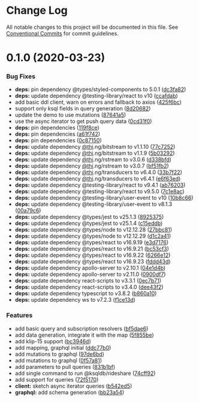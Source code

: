 # Change Log

All notable changes to this project will be documented in this file.
See [Conventional Commits](https://conventionalcommits.org) for commit guidelines.

# 0.1.0 (2020-03-23)


### Bug Fixes

* **deps:** pin dependency @types/styled-components to 5.0.1 ([dc3fa82](https://github.com/confluentinc/ksqldb-graphql/commit/dc3fa824409a07b28a534d661e296dd90ce3d804))
* **deps:** update dependency @testing-library/react to v10 ([ccafdab](https://github.com/confluentinc/ksqldb-graphql/commit/ccafdabcad9704b780f10bca15e7ab5d0d13550c))
* add basic ddl client, warn on errors and fallback to axios ([425f6bc](https://github.com/confluentinc/ksqldb-graphql/commit/425f6bc596d6db26e00f82e81f39dfcca7900463))
* support only ksql fields in query generation ([8d20682](https://github.com/confluentinc/ksqldb-graphql/commit/8d20682cbc986d05ac36b7e8515ccdb896e1a575))
* update the demo to use mutations ([87641a5](https://github.com/confluentinc/ksqldb-graphql/commit/87641a5b56de6bf771c42d53be84630248897dd7))
* use the async iterator to get push query data ([0cd31f0](https://github.com/confluentinc/ksqldb-graphql/commit/0cd31f02df3812cbb7d9fd787840a5ec86602929))
* **deps:** pin dependencies ([119f8ce](https://github.com/confluentinc/ksqldb-graphql/commit/119f8ce2f0daeb7ebae587f362e49813d4a6c366))
* **deps:** pin dependencies ([a61f742](https://github.com/confluentinc/ksqldb-graphql/commit/a61f742a3048a0db4e76b2420ad4934529e22686))
* **deps:** pin dependencies ([0c87150](https://github.com/confluentinc/ksqldb-graphql/commit/0c87150fc97d6b2d49b8724213dca7a908e4f73b))
* **deps:** update dependency [@thi](https://github.com/thi).ng/bitstream to v1.1.10 ([77c7252](https://github.com/confluentinc/ksqldb-graphql/commit/77c725238b1a903bf07b0233f78a5755d7d4aefc))
* **deps:** update dependency [@thi](https://github.com/thi).ng/bitstream to v1.1.9 ([5b03292](https://github.com/confluentinc/ksqldb-graphql/commit/5b03292e7ef4a031944514d54edf6087b53c6846))
* **deps:** update dependency [@thi](https://github.com/thi).ng/rstream to v3.0.6 ([d338bfd](https://github.com/confluentinc/ksqldb-graphql/commit/d338bfdb4aed3bd273dc8ddc72381d4ad87dac21))
* **deps:** update dependency [@thi](https://github.com/thi).ng/rstream to v3.0.7 ([bf51fb2](https://github.com/confluentinc/ksqldb-graphql/commit/bf51fb216991934ba8a239fd86b95c2afe877737))
* **deps:** update dependency [@thi](https://github.com/thi).ng/transducers to v6.4.0 ([33b7f22](https://github.com/confluentinc/ksqldb-graphql/commit/33b7f22fac50396056ad089db5f05b2411ed2e16))
* **deps:** update dependency [@thi](https://github.com/thi).ng/transducers to v6.4.1 ([e6f63ed](https://github.com/confluentinc/ksqldb-graphql/commit/e6f63edba999ca4d204d1cbb1f9d47d02ca86f7b))
* **deps:** update dependency @testing-library/react to v9.4.1 ([ab76203](https://github.com/confluentinc/ksqldb-graphql/commit/ab762038c5c658791fca496ff1b8b10b3ef888d6))
* **deps:** update dependency @testing-library/react to v9.5.0 ([7c1e8ac](https://github.com/confluentinc/ksqldb-graphql/commit/7c1e8ac84f1a9fe87397164626cdc3c129260a61))
* **deps:** update dependency @testing-library/user-event to v10 ([10b8c66](https://github.com/confluentinc/ksqldb-graphql/commit/10b8c660d901e02fc422f0773f1f5b01a9d34783))
* **deps:** update dependency @testing-library/user-event to v8.1.3 ([00a79c6](https://github.com/confluentinc/ksqldb-graphql/commit/00a79c6dbfead029504fb7f1ca2fd0e34f30c1e1))
* **deps:** update dependency @types/jest to v25.1.3 ([8925375](https://github.com/confluentinc/ksqldb-graphql/commit/89253752a285f11220c9440eb21b17ae80b2f1b0))
* **deps:** update dependency @types/jest to v25.1.4 ([c15eddb](https://github.com/confluentinc/ksqldb-graphql/commit/c15eddb43508247e000aaa25ee8e332a864a6cc1))
* **deps:** update dependency @types/node to v12.12.28 ([27bbc81](https://github.com/confluentinc/ksqldb-graphql/commit/27bbc8173c03da64146627680e27ac2eabbdce4e))
* **deps:** update dependency @types/node to v12.12.29 ([d1c2a41](https://github.com/confluentinc/ksqldb-graphql/commit/d1c2a41e8237ac680786dd5db94f7e932755c4c7))
* **deps:** update dependency @types/react to v16.9.19 ([e3d7176](https://github.com/confluentinc/ksqldb-graphql/commit/e3d71760adbad842016ca841ac3e5bf7903cdb9f))
* **deps:** update dependency @types/react to v16.9.21 ([bc53cf3](https://github.com/confluentinc/ksqldb-graphql/commit/bc53cf3c9734f9dc2dd7cb77c08db0411e00afb3))
* **deps:** update dependency @types/react to v16.9.22 ([6266e12](https://github.com/confluentinc/ksqldb-graphql/commit/6266e128858165864fa94ea051471445c5b8fe84))
* **deps:** update dependency @types/react to v16.9.23 ([fddd43d](https://github.com/confluentinc/ksqldb-graphql/commit/fddd43db13d40aff4bb5916617784821265df6c6))
* **deps:** update dependency apollo-server to v2.10.1 ([04e1d4b](https://github.com/confluentinc/ksqldb-graphql/commit/04e1d4b26718989076b3e82b375c1dcba1cb062c))
* **deps:** update dependency apollo-server to v2.11.0 ([0900df7](https://github.com/confluentinc/ksqldb-graphql/commit/0900df7718d57bf7a474ab4c2dc634ab7c71fd3d))
* **deps:** update dependency react-scripts to v3.3.1 ([0ec7b71](https://github.com/confluentinc/ksqldb-graphql/commit/0ec7b7159b8f5c51e9e4aa00cb144c378dce6ace))
* **deps:** update dependency react-scripts to v3.4.0 ([dee43f2](https://github.com/confluentinc/ksqldb-graphql/commit/dee43f22b683261b1016550f230a141bb96191b1))
* **deps:** update dependency typescript to v3.8.2 ([b860a10](https://github.com/confluentinc/ksqldb-graphql/commit/b860a10a27ea1e62e35ec3dfd9daa053b07ca911))
* **deps:** update dependency ws to v7.2.3 ([f1ce13d](https://github.com/confluentinc/ksqldb-graphql/commit/f1ce13d2517b7735b8e41ed51a1c05cb9b11a383))


### Features

* add basic query and subscription resolvers ([bf5dae6](https://github.com/confluentinc/ksqldb-graphql/commit/bf5dae6fb111a442a89abbad6a3c584b183fefac))
* add data generation, integrate it with the map ([5f855be](https://github.com/confluentinc/ksqldb-graphql/commit/5f855be2e415c5e919c1ad0dccd072f41b0db5a7))
* add klip-15 support ([bc3946d](https://github.com/confluentinc/ksqldb-graphql/commit/bc3946dc38c56249f1d6627972d5fb8c34f1339f))
* add mapping, graphql initial ([ddc77b0](https://github.com/confluentinc/ksqldb-graphql/commit/ddc77b0f1f44081f1585227c211ce36728579835))
* add mutations to graphql ([97de6bd](https://github.com/confluentinc/ksqldb-graphql/commit/97de6bd6f97ea8cdcbae3d583f4efeb0006e1d3e))
* add mutations to graphql ([0f57a81](https://github.com/confluentinc/ksqldb-graphql/commit/0f57a81c158be477eaaa9b2f1d485809612dde34))
* add parameters to pull queries ([831b1bf](https://github.com/confluentinc/ksqldb-graphql/commit/831b1bff5b75057164254ae361b6b22edb2c5c13))
* add single command to run @ksqldb/rideshare ([74cff92](https://github.com/confluentinc/ksqldb-graphql/commit/74cff92148efddf94b91f7d097068e498325a2cd))
* add support for queries ([72f5170](https://github.com/confluentinc/ksqldb-graphql/commit/72f5170a95b1fa05992ec423a01af7516822e0f0))
* **client:** sketch async iterator queries ([b542ed5](https://github.com/confluentinc/ksqldb-graphql/commit/b542ed5a02bd2debc2843674be2af358dab73e70))
* **graphql:** add schema generation ([bb23a54](https://github.com/confluentinc/ksqldb-graphql/commit/bb23a541b664cb82e650dd5fac89dd29563e3f6f))
